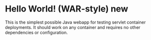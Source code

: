 Hello World! (WAR-style) new
===============

This is the simplest possible Java webapp for testing servlet container deployments.  It should work on any container and requires no other dependencies or configuration.
